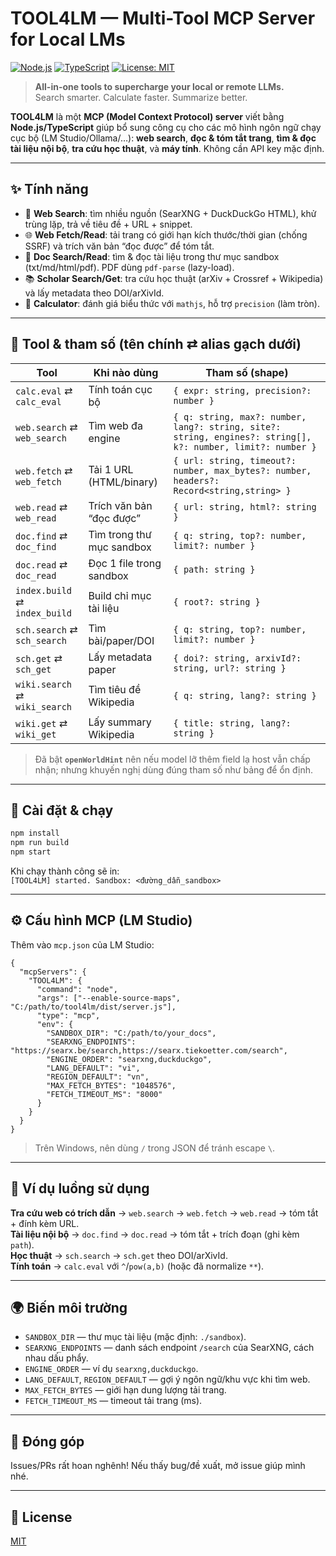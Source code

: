 # TOOL4LM — Multi-Tool MCP Server for Local LMs

[![Node.js](https://img.shields.io/badge/Node.js-18%2B-339933?logo=node.js&logoColor=white)](https://nodejs.org)
[![TypeScript](https://img.shields.io/badge/TypeScript-5.x-3178C6?logo=typescript&logoColor=white)](https://www.typescriptlang.org/)
[![License: MIT](https://img.shields.io/badge/License-MIT-yellow.svg)](LICENSE)

> **All-in-one tools to supercharge your local or remote LLMs.**  
> Search smarter. Calculate faster. Summarize better.

**TOOL4LM** là một **MCP (Model Context Protocol) server** viết bằng **Node.js/TypeScript** giúp bổ sung công cụ cho các mô hình ngôn ngữ chạy cục bộ (LM Studio/Ollama/…): **web search**, **đọc & tóm tắt trang**, **tìm & đọc tài liệu nội bộ**, **tra cứu học thuật**, và **máy tính**. Không cần API key mặc định.

---

## ✨ Tính năng
- 🔎 **Web Search**: tìm nhiều nguồn (SearXNG + DuckDuckGo HTML), khử trùng lặp, trả về tiêu đề + URL + snippet.
- 🌐 **Web Fetch/Read**: tải trang có giới hạn kích thước/thời gian (chống SSRF) và trích văn bản “đọc được” để tóm tắt.
- 📂 **Doc Search/Read**: tìm & đọc tài liệu trong thư mục sandbox (txt/md/html/pdf). PDF dùng `pdf-parse` (lazy-load).
- 📚 **Scholar Search/Get**: tra cứu học thuật (arXiv + Crossref + Wikipedia) và lấy metadata theo DOI/arXivId.
- 🧮 **Calculator**: đánh giá biểu thức với `mathjs`, hỗ trợ `precision` (làm tròn).

---

## 🧰 Tool & tham số (tên chính ⇄ alias gạch dưới)

| Tool | Khi nào dùng | Tham số (shape) |
|---|---|---|
| `calc.eval` ⇄ `calc_eval` | Tính toán cục bộ | `{ expr: string, precision?: number }` |
| `web.search` ⇄ `web_search` | Tìm web đa engine | `{ q: string, max?: number, lang?: string, site?: string, engines?: string[], k?: number, limit?: number }` |
| `web.fetch` ⇄ `web_fetch` | Tải 1 URL (HTML/binary) | `{ url: string, timeout?: number, max_bytes?: number, headers?: Record<string,string> }` |
| `web.read` ⇄ `web_read` | Trích văn bản “đọc được” | `{ url: string, html?: string }` |
| `doc.find` ⇄ `doc_find` | Tìm trong thư mục sandbox | `{ q: string, top?: number, limit?: number }` |
| `doc.read` ⇄ `doc_read` | Đọc 1 file trong sandbox | `{ path: string }` |
| `index.build` ⇄ `index_build` | Build chỉ mục tài liệu | `{ root?: string }` |
| `sch.search` ⇄ `sch_search` | Tìm bài/paper/DOI | `{ q: string, top?: number, limit?: number }` |
| `sch.get` ⇄ `sch_get` | Lấy metadata paper | `{ doi?: string, arxivId?: string, url?: string }` |
| `wiki.search` ⇄ `wiki_search` | Tìm tiêu đề Wikipedia | `{ q: string, lang?: string }` |
| `wiki.get` ⇄ `wiki_get` | Lấy summary Wikipedia | `{ title: string, lang?: string }` |

> Đã bật **`openWorldHint`** nên nếu model lỡ thêm field lạ host vẫn chấp nhận; nhưng khuyến nghị dùng đúng tham số như bảng để ổn định.

---

## 🔧 Cài đặt & chạy
```bash
npm install
npm run build
npm start
```
Khi chạy thành công sẽ in:  
`[TOOL4LM] started. Sandbox: <đường_dẫn_sandbox>`

---

## ⚙️ Cấu hình MCP (LM Studio)
Thêm vào `mcp.json` của LM Studio:
```jsonc
{
  "mcpServers": {
    "TOOL4LM": {
      "command": "node",
      "args": ["--enable-source-maps", "C:/path/to/tool4lm/dist/server.js"],
      "type": "mcp",
      "env": {
        "SANDBOX_DIR": "C:/path/to/your_docs",
        "SEARXNG_ENDPOINTS": "https://searx.be/search,https://searx.tiekoetter.com/search",
        "ENGINE_ORDER": "searxng,duckduckgo",
        "LANG_DEFAULT": "vi",
        "REGION_DEFAULT": "vn",
        "MAX_FETCH_BYTES": "1048576",
        "FETCH_TIMEOUT_MS": "8000"
      }
    }
  }
}
```
> Trên Windows, nên dùng `/` trong JSON để tránh escape `\`.

---

## 📝 Ví dụ luồng sử dụng
**Tra cứu web có trích dẫn** → `web.search` → `web.fetch` → `web.read` → tóm tắt + đính kèm URL.  
**Tài liệu nội bộ** → `doc.find` → `doc.read` → tóm tắt + trích đoạn (ghi kèm `path`).  
**Học thuật** → `sch.search` → `sch.get` theo DOI/arXivId.  
**Tính toán** → `calc.eval` với `^`/`pow(a,b)` (hoặc đã normalize `**`).

---

## 🌍 Biến môi trường
- `SANDBOX_DIR` — thư mục tài liệu (mặc định: `./sandbox`).
- `SEARXNG_ENDPOINTS` — danh sách endpoint `/search` của SearXNG, cách nhau dấu phẩy.
- `ENGINE_ORDER` — ví dụ `searxng,duckduckgo`.
- `LANG_DEFAULT`, `REGION_DEFAULT` — gợi ý ngôn ngữ/khu vực khi tìm web.
- `MAX_FETCH_BYTES` — giới hạn dung lượng tải trang.
- `FETCH_TIMEOUT_MS` — timeout tải trang (ms).

---

## 🤝 Đóng góp
Issues/PRs rất hoan nghênh! Nếu thấy bug/đề xuất, mở issue giúp mình nhé.

---

## 📜 License
[MIT](LICENSE)
